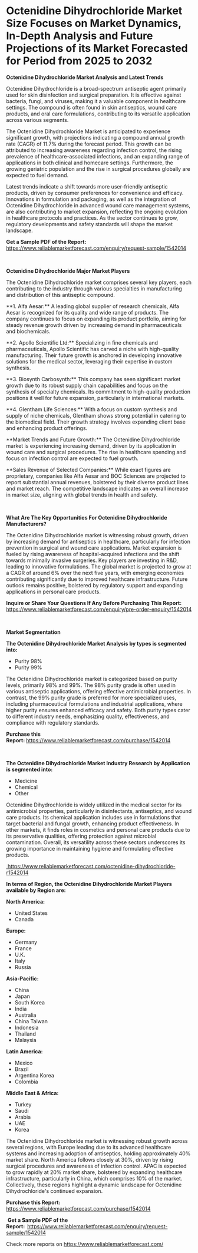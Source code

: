 <p><h1>Octenidine Dihydrochloride Market Size Focuses on Market Dynamics, In-Depth Analysis and Future Projections of its Market Forecasted for Period from 2025 to 2032</h1></p><p><strong>Octenidine Dihydrochloride Market Analysis and Latest Trends</strong></p>
<p><p>Octenidine Dihydrochloride is a broad-spectrum antiseptic agent primarily used for skin disinfection and surgical preparation. It is effective against bacteria, fungi, and viruses, making it a valuable component in healthcare settings. The compound is often found in skin antiseptics, wound care products, and oral care formulations, contributing to its versatile application across various segments.</p><p>The Octenidine Dihydrochloride Market is anticipated to experience significant growth, with projections indicating a compound annual growth rate (CAGR) of 11.7% during the forecast period. This growth can be attributed to increasing awareness regarding infection control, the rising prevalence of healthcare-associated infections, and an expanding range of applications in both clinical and homecare settings. Furthermore, the growing geriatric population and the rise in surgical procedures globally are expected to fuel demand.</p><p>Latest trends indicate a shift towards more user-friendly antiseptic products, driven by consumer preferences for convenience and efficacy. Innovations in formulation and packaging, as well as the integration of Octenidine Dihydrochloride in advanced wound care management systems, are also contributing to market expansion, reflecting the ongoing evolution in healthcare protocols and practices. As the sector continues to grow, regulatory developments and safety standards will shape the market landscape.</p></p>
<p><strong>Get a Sample PDF of the Report:&nbsp;</strong> <a href="https://www.reliablemarketforecast.com/enquiry/request-sample/1542014?utm_campaign=2015&utm_medium=2&utm_source=Github&utm_content=ia&utm_term=30012025&utm_id=octenidine-dihydrochloride">https://www.reliablemarketforecast.com/enquiry/request-sample/1542014</a></p>
<p>&nbsp;</p>
<p><strong>Octenidine Dihydrochloride Major Market Players</strong></p>
<p><p>The Octenidine Dihydrochloride market comprises several key players, each contributing to the industry through various specialties in manufacturing and distribution of this antiseptic compound. </p><p>**1. Alfa Aesar:** A leading global supplier of research chemicals, Alfa Aesar is recognized for its quality and wide range of products. The company continues to focus on expanding its product portfolio, aiming for steady revenue growth driven by increasing demand in pharmaceuticals and biochemicals.</p><p>**2. Apollo Scientific Ltd:** Specializing in fine chemicals and pharmaceuticals, Apollo Scientific has carved a niche with high-quality manufacturing. Their future growth is anchored in developing innovative solutions for the medical sector, leveraging their expertise in custom synthesis.</p><p>**3. Biosynth Carbosynth:** This company has seen significant market growth due to its robust supply chain capabilities and focus on the synthesis of specialty chemicals. Its commitment to high-quality production positions it well for future expansion, particularly in international markets.</p><p>**4. Glentham Life Sciences:** With a focus on custom synthesis and supply of niche chemicals, Glentham shows strong potential in catering to the biomedical field. Their growth strategy involves expanding client base and enhancing product offerings.</p><p>**Market Trends and Future Growth:** The Octenidine Dihydrochloride market is experiencing increasing demand, driven by its application in wound care and surgical procedures. The rise in healthcare spending and focus on infection control are expected to fuel growth.</p><p>**Sales Revenue of Selected Companies:** While exact figures are proprietary, companies like Alfa Aesar and BOC Sciences are projected to report substantial annual revenues, bolstered by their diverse product lines and market reach. The competitive landscape indicates an overall increase in market size, aligning with global trends in health and safety.</p></p>
<p>&nbsp;</p>
<p><strong>What Are The Key Opportunities For Octenidine Dihydrochloride Manufacturers?</strong></p>
<p><p>The Octenidine Dihydrochloride market is witnessing robust growth, driven by increasing demand for antiseptics in healthcare, particularly for infection prevention in surgical and wound care applications. Market expansion is fueled by rising awareness of hospital-acquired infections and the shift towards minimally invasive surgeries. Key players are investing in R&D, leading to innovative formulations. The global market is projected to grow at a CAGR of around 6% over the next five years, with emerging economies contributing significantly due to improved healthcare infrastructure. Future outlook remains positive, bolstered by regulatory support and expanding applications in personal care products.</p></p>
<p><strong>Inquire or Share Your Questions If Any Before Purchasing This Report:</strong> <a href="https://www.reliablemarketforecast.com/enquiry/pre-order-enquiry/1542014?utm_campaign=2015&utm_medium=2&utm_source=Github&utm_content=ia&utm_term=30012025&utm_id=octenidine-dihydrochloride">https://www.reliablemarketforecast.com/enquiry/pre-order-enquiry/1542014</a></p>
<p>&nbsp;</p>
<p><strong>Market Segmentation</strong></p>
<p><strong>The Octenidine Dihydrochloride Market Analysis by types is segmented into:</strong></p>
<p><ul><li>Purity 98%</li><li>Purity 99%</li></ul></p>
<p><p>The Octenidine Dihydrochloride market is categorized based on purity levels, primarily 98% and 99%. The 98% purity grade is often used in various antiseptic applications, offering effective antimicrobial properties. In contrast, the 99% purity grade is preferred for more specialized uses, including pharmaceutical formulations and industrial applications, where higher purity ensures enhanced efficacy and safety. Both purity types cater to different industry needs, emphasizing quality, effectiveness, and compliance with regulatory standards.</p></p>
<p><strong>Purchase this Report:&nbsp;</strong><a href="https://www.reliablemarketforecast.com/purchase/1542014?utm_campaign=2015&utm_medium=2&utm_source=Github&utm_content=ia&utm_term=30012025&utm_id=octenidine-dihydrochloride">https://www.reliablemarketforecast.com/purchase/1542014</a></p>
<p>&nbsp;</p>
<p><strong>The Octenidine Dihydrochloride Market Industry Research by Application is segmented into:</strong></p>
<p><ul><li>Medicine</li><li>Chemical</li><li>Other</li></ul></p>
<p><p>Octenidine Dihydrochloride is widely utilized in the medical sector for its antimicrobial properties, particularly in disinfectants, antiseptics, and wound care products. Its chemical application includes use in formulations that target bacterial and fungal growth, enhancing product effectiveness. In other markets, it finds roles in cosmetics and personal care products due to its preservative qualities, offering protection against microbial contamination. Overall, its versatility across these sectors underscores its growing importance in maintaining hygiene and formulating effective products.</p></p>
<p><a href="https://www.reliablemarketforecast.com/octenidine-dihydrochloride-r1542014?utm_campaign=2015&utm_medium=2&utm_source=Github&utm_content=ia&utm_term=30012025&utm_id=octenidine-dihydrochloride">&nbsp;https://www.reliablemarketforecast.com/octenidine-dihydrochloride-r1542014</a></p>
<p><strong>In terms of Region, the Octenidine Dihydrochloride Market Players available by Region are:</strong></p>
<p>
    <p> <strong> North America: </strong>
        <ul>
            <li>United States</li>
            <li>Canada</li>
        </ul>
        </p> 
    <p> <strong> Europe: </strong>
        <ul>
            <li>Germany</li>
            <li>France</li>
            <li>U.K.</li>
            <li>Italy</li>
            <li>Russia</li>
        </ul>
        </p> 
    <p> <strong> Asia-Pacific: </strong>
        <ul>
            <li>China</li>
            <li>Japan</li>
            <li>South Korea</li>
            <li>India</li>
            <li>Australia</li>
            <li>China Taiwan</li>
            <li>Indonesia</li>
            <li>Thailand</li>
            <li>Malaysia</li>
        </ul>
        </p> 
    <p> <strong> Latin America: </strong>
        <ul>
            <li>Mexico</li>
            <li>Brazil</li>
            <li>Argentina Korea</li>
            <li>Colombia</li>
        </ul>
        </p> 
    <p> <strong> Middle East & Africa: </strong>
        <ul>
            <li>Turkey</li>
            <li>Saudi</li>
            <li>Arabia</li>
            <li>UAE</li>
            <li>Korea</li>
        </ul>
    </p>
    </p>
<p><p>The Octenidine Dihydrochloride market is witnessing robust growth across several regions, with Europe leading due to its advanced healthcare systems and increasing adoption of antiseptics, holding approximately 40% market share. North America follows closely at 30%, driven by rising surgical procedures and awareness of infection control. APAC is expected to grow rapidly at 20% market share, bolstered by expanding healthcare infrastructure, particularly in China, which comprises 10% of the market. Collectively, these regions highlight a dynamic landscape for Octenidine Dihydrochloride's continued expansion.</p></p>
<p><strong>Purchase this Report: </strong><a href="https://www.reliablemarketforecast.com/purchase/1542014?utm_campaign=2015&utm_medium=2&utm_source=Github&utm_content=ia&utm_term=30012025&utm_id=octenidine-dihydrochloride">https://www.reliablemarketforecast.com/purchase/1542014</a></p>
<p>&nbsp;<strong>Get a Sample PDF of the Report:&nbsp;&nbsp;</strong><a href="https://www.reliablemarketforecast.com/enquiry/request-sample/1542014?utm_campaign=2015&utm_medium=2&utm_source=Github&utm_content=ia&utm_term=30012025&utm_id=octenidine-dihydrochloride">https://www.reliablemarketforecast.com/enquiry/request-sample/1542014</a></p>
<p><strong></strong></p>
<p>Check more reports on <a href="https://www.reliablemarketforecast.com/?utm_campaign=2015&utm_medium=2&utm_source=Github&utm_content=ia&utm_term=30012025&utm_id=octenidine-dihydrochloride">https://www.reliablemarketforecast.com/</a></p>